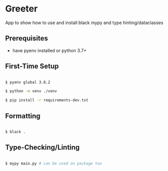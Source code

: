 # Greeter

App to show how to use and install black mypy and type hinting/dataclasses

## Prerequisites

- have pyenv installed or python 3.7+

## First-Time Setup

```bash

$ pyenv global 3.8.2

$ python -m venv ./venv

$ pip install -r requirements-dev.txt

```

## Formatting

```bash

$ black .

```

## Type-Checking/Linting

```bash

$ mypy main.py # can be used on package too

```
